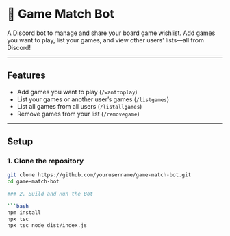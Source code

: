 # 🎲 Game Match Bot

A Discord bot to manage and share your board game wishlist. Add games you want to play, list your games, and view other users’ lists—all from Discord!

---

## Features

- Add games you want to play (`/wanttoplay`)  
- List your games or another user’s games (`/listgames`)  
- List all games from all users (`/listallgames`)  
- Remove games from your list (`/removegame`)  

---

## Setup

### 1. Clone the repository

```bash
git clone https://github.com/yourusername/game-match-bot.git
cd game-match-bot

### 2. Build and Run the Bot

```bash
npm install
npx tsc
npx tsc node dist/index.js